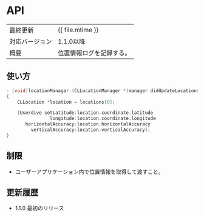 # API

|                |                          |
|:---------------|:-------------------------|
| 最終更新       | {{ file.mtime }}         |
| 対応バージョン | 1.1.0以降                |
| 概要           | 位置情報ログを記録する。 |

## 使い方

```objective-c
- (void)locationManager:(CLLocationManager *)manager didUpdateLocations:(NSArray *)locations
{
    CLLocation *location = locations[0];

    [Userdive setLatitude:location.coordinate.latitude
                longitude:location.coordinate.longitude
       horizontalAccuracy:location.horizontalAccuracy
         verticalAccuracy:location.verticalAccuracy];
}
```

## 制限

- ユーザーアプリケーション内で位置情報を取得して渡すこと。

## 更新履歴

- 1.1.0 最初のリリース
